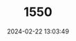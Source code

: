 ---
title: "1550"
category: "Anomalurus derbianus"
draft: false
date: 2024-02-22 13:03:49
languages:
  English: ["Derby's Flying Squirrel", "Lord Derby's Flying Squirrel", "Lord Derby's Scaly-tailed Squirrel"]
  French: ["Anamolure de Derby", "Ecureuil volant de Derby", "Écureuil volant de Derby"]
  German: ["Derby-Dornschwanzhörnchen", "Lord Derby-Dornschwanzhörnchen"]
---